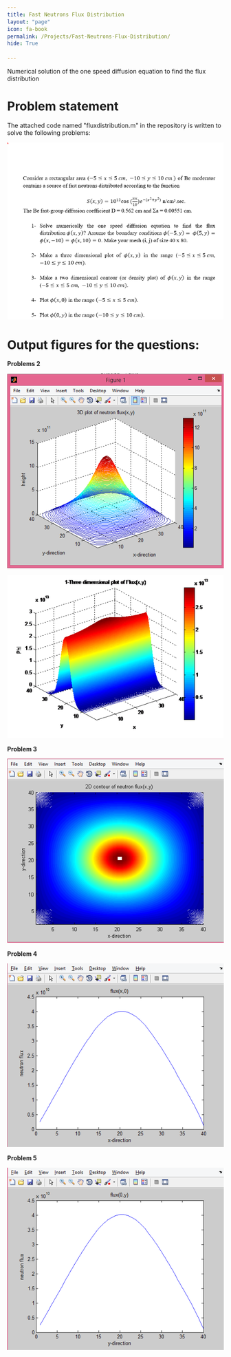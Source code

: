 ```yaml
---
title: Fast Neutrons Flux Distribution
layout: "page"
icon: fa-book
permalink: /Projects/Fast-Neutrons-Flux-Distribution/
hide: True

---
```

Numerical solution of the one speed diffusion equation to find the flux distribution

# Problem statement
The attached code named "fluxdistribution.m" in the repository is written to solve the following problems:

<p align="center">
<img src="Images/1.PNG">
</p>

# Output figures for the questions:

**Problems 2**

<p align="center">
<img src="Images/2.png">
</p>

<p align="center">
<img src="Images/6.png">
</p>

**Problem 3**

<p align="center">
<img src="Images/3.png">
</p>

**Problem 4**

<p align="center">
<img src="Images/4.png">
</p>

**Problem 5**

<p align="center">
<img src="Images/5.png">
</p>
